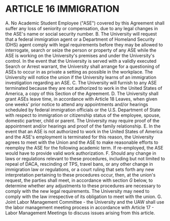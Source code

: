 # ARTICLE 16 IMMIGRATION

A. No Academic Student Employee ("ASE") covered by this Agreement shall suffer any loss of seniority or compensation, due to any legal changes in the ASE's name or social security number.
B. The University will request that a federal immigration agent or a Department of Homeland Security (DHS) agent comply with legal requirements before they may be allowed to interrogate, search or seize the person or property of any ASE while the ASE is working on the University's premises and under the University's control. In the event that the University is served with a validly executed Search or Arrest warrant, the University shall arrange for a questioning of ASEs to occur in as private a setting as possible in the workplace. The University will notice the union if the University learns of an immigration investigation regarding an ASE.
C. The University will furnish to any ASE terminated because they are not authorized to work in the United States of America, a copy of this Section of the Agreement.
D. The University shall grant ASEs leave time, in accordance with Article 18 Leaves, when given one weeks' prior notice to attend any appointments and/or hearings scheduled by federal immigration officials or the U.S. Department of State with respect to immigration or citizenship status of the employee, spouse, domestic partner, child or parent. The University may require proof of the appointment and/or hearings and proof of the family relationship.
E. In the event that an ASE is not authorized to work in the United States of America and the ASE's employment is terminated for this reason, the University agrees to meet with the Union and the ASE to make reasonable efforts to reemploy the ASE for the following academic term. If re-employed, the ASE would have to provide valid work authorization.
F. Should any change in laws or regulations relevant to these procedures, including but not limited to repeal of DACA, rescinding of TPS, travel bans, or any other change in immigration law or regulations, or a court ruling that sets forth any new interpretation pertaining to these procedures occur, then, at the union's request, the parties shall meet, in accordance with section $G$ below, to determine whether any adjustments to these procedures are necessary to comply with the new legal requirements. The University may need to comply with the law irrespective of its obligation to meet with the union.
G. Joint Labor Management Committee - the University and the UAW shall use the labor management meeting process in accordance with Article 17 - Labor Management Meetings to discuss issues arising from this article.

